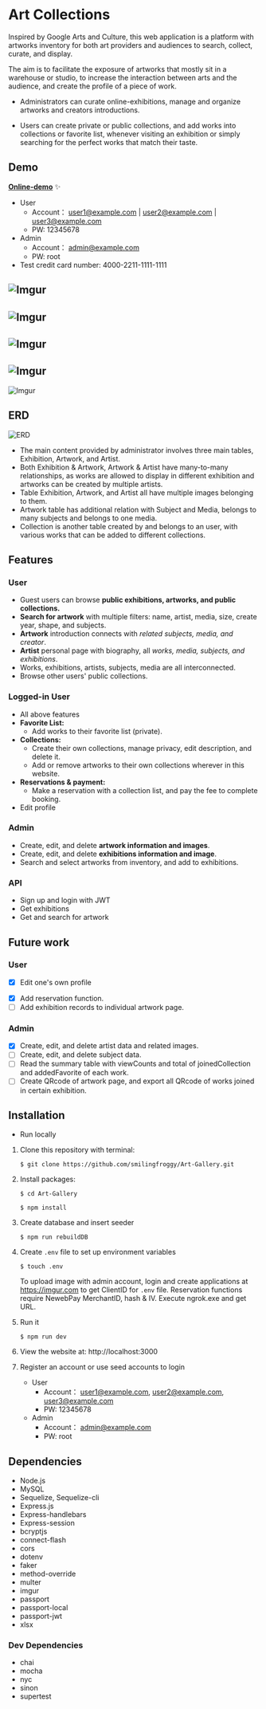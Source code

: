 # Art Collections

Inspired by Google Arts and Culture, this web application is a platform with artworks inventory for both art providers and audiences to search, collect, curate, and display.

The aim is to facilitate the exposure of artworks that mostly sit in a warehouse or studio, to increase the interaction between arts and the audience, and create the profile of a piece of work.

- Administrators can curate online-exhibitions, manage and organize artworks and creators introductions. 

- Users can create private or public collections, and add works into collections or favorite list, whenever visiting an exhibition or simply searching for the perfect works that match their taste.

## Demo
 __[Online-demo](https://art-gallery-iq2aapwkva-de.a.run.app/artworks?utm_source=github)__ ✨

- User 
    - Account：
user1@example.com | user2@example.com | user3@example.com
    - PW: 12345678
- Admin 
    - Account： admin@example.com
    - PW: root
- Test credit card number: 4000-2211-1111-1111

![Imgur](https://i.imgur.com/lI0YjSF.jpg)
---
![Imgur](https://i.imgur.com/1OibC3M.jpg)
---
![Imgur](https://i.imgur.com/DbVri2R.gif)
---
![Imgur](https://i.imgur.com/v57idt3.gif)
---
![Imgur](https://i.imgur.com/9UaXYAs.gif)



## ERD
![ERD](https://i.imgur.com/HtdLzBY.jpg)
- The main content provided by administrator involves three main tables, Exhibition, Artwork, and Artist.
- Both Exhibition & Artwork, Artwork & Artist have many-to-many relationships, as works are allowed to display in different exhibition and artworks can be created by multiple artists.
- Table Exhibition, Artwork, and Artist all have multiple images belonging to them.
- Artwork table has additional relation with Subject and Media, belongs to many subjects and belongs to one media.
- Collection is another table created by and belongs to an user, with various works that can be added to different collections.


## Features

### User
- Guest users can browse **public exhibitions, artworks, and public collections.**
- **Search for artwork** with multiple filters: name, artist, media, size, create year, shape, and subjects.
- **Artwork** introduction connects with *related subjects, media, and creator*.
- **Artist** personal page with biography, all *works, media, subjects, and exhibitions*.
- Works, exhibitions, artists, subjects, media are all interconnected.
- Browse other users' public collections. 

### Logged-in User
- All above features
- **Favorite List:**
    - Add works to their favorite list (private).
- **Collections:**
    - Create their own collections, manage privacy, edit description, and delete it.
    - Add or remove artworks to their own collections wherever in this website.
- **Reservations & payment:**
    - Make a reservation with a collection list, and pay the fee to complete booking.
- Edit profile

### Admin
- Create, edit, and delete **artwork information and images**.
- Create, edit, and delete **exhibitions information and image**.
- Search and select artworks from inventory, and add to exhibitions.
 
### API
- Sign up and login with JWT
- Get exhibitions
- Get and search for artwork


## Future work

### User
- [x] Edit one's own profile
<!-- - [ ] Collections can be set to allow only users with exclusive links to view.  -->
- [x] Add reservation function.
- [ ] Add exhibition records to individual artwork page.

### Admin
- [x] Create, edit, and delete artist data and related images.
- [ ] Create, edit, and delete subject data.
- [ ] Read the summary table with viewCounts and total of joinedCollection and addedFavorite of each work.
- [ ] Create QRcode of artwork page, and export all QRcode of works joined in certain exhibition.
<!-- - [ ] Validate and reply reservations before payments. -->

<!--

### Others
- API version with JWT authentication
- Cache artworks front page, top 20% viewCounts artwork, active users' collections. -->

<!-- ### Precautions? -->

## Installation
    

* Run locally

1. Clone this repository with terminal:

    ```$ git clone https://github.com/smilingfroggy/Art-Gallery.git```

2. Install packages:

    ```$ cd Art-Gallery```

    ```$ npm install ```

3. Create database and insert seeder 

    ```$ npm run rebuildDB```

4. Create `.env` file to set up environment variables


    ```$ touch .env```

    To upload image with admin account, login and create applications at https://imgur.com to get ClientID for `.env` file.
    Reservation functions require NewebPay MerchantID, hash & IV. Execute ngrok.exe and get URL.

5. Run it 

    ```$ npm run dev```

6. View the website at: http://localhost:3000

7. Register an account or use seed accounts to login
    - User 
        - Account：
        user1@example.com, 
        user2@example.com, 
        user3@example.com
        - PW: 12345678
    - Admin 
        - Account： admin@example.com
        - PW: root


## Dependencies 
- Node.js
- MySQL
- Sequelize, Sequelize-cli
- Express.js
- Express-handlebars
- Express-session
- bcryptjs
- connect-flash
- cors
- dotenv
- faker
- method-override
- multer
- imgur
- passport
- passport-local
- passport-jwt
- xlsx

### Dev Dependencies
- chai
- mocha
- nyc
- sinon
- supertest
